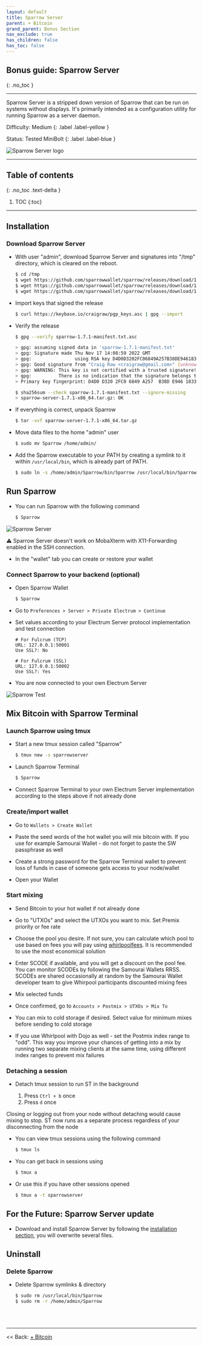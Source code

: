 ```yaml
---
layout: default
title: Sparrow Server
parent: + Bitcoin
grand_parent: Bonus Section
nav_exclude: true
has_children: false
has_toc: false
---
```

<!-- markdownlint-disable MD014 MD022 MD025 MD033 MD040 -->

## Bonus guide: Sparrow Server

{: .no_toc }

---

Sparrow Server is a stripped down version of Sparrow that can be run on systems without displays. It's primarily intended as a configuration utility for running Sparrow as a server daemon.

Difficulty: Medium
{: .label .label-yellow }

Status: Tested MiniBolt
{: .label .label-blue }

![Sparrow Server logo](../../../images/sparrow-server-logo.png)

---

## Table of contents
{: .no_toc .text-delta }

1. TOC
{:toc}

---
## Installation

### Download Sparrow Server

* With user "admin", download Sparrow Server and signatures into "/tmp" directory, which is cleared on the reboot.

  ```sh
  $ cd /tmp
  $ wget https://github.com/sparrowwallet/sparrow/releases/download/1.7.1/sparrow-server-1.7.1-x86_64.tar.gz
  $ wget https://github.com/sparrowwallet/sparrow/releases/download/1.7.1/sparrow-1.7.1-manifest.txt.asc
  $ wget https://github.com/sparrowwallet/sparrow/releases/download/1.7.1/sparrow-1.7.1-manifest.txt
  ```

* Import keys that signed the release

  ```sh
  $ curl https://keybase.io/craigraw/pgp_keys.asc | gpg --import
  ```

* Verify the release

  ```sh
  $ gpg --verify sparrow-1.7.1-manifest.txt.asc
  ```

  ```sh
  > gpg: assuming signed data in 'sparrow-1.7.1-manifest.txt'
  > gpg: Signature made Thu Nov 17 14:08:59 2022 GMT
  > gpg:                using RSA key D4D0D3202FC06849A257B38DE94618334C674B40
  > gpg: Good signature from "Craig Raw <craigraw@gmail.com>" [unknown]
  > gpg: WARNING: This key is not certified with a trusted signature!
  > gpg:          There is no indication that the signature belongs to the owner.
  > Primary key fingerprint: D4D0 D320 2FC0 6849 A257  B38D E946 1833 4C67 4B40
  ```

  ```sh
  $ sha256sum --check sparrow-1.7.1-manifest.txt --ignore-missing
  > sparrow-server-1.7.1-x86_64.tar.gz: OK
  ```

* If everything is correct, unpack Sparrow

  ```sh
  $ tar -xvf sparrow-server-1.7.1-x86_64.tar.gz
  ```

* Move data files to the home "admin" user

  ```sh
  $ sudo mv Sparrow /home/admin/
  ```

* Add the Sparrow executable to your PATH by creating a symlink to it within `/usr/local/bin`, which is already part of PATH.

  ```sh
  $ sudo ln -s /home/admin/Sparrow/bin/Sparrow /usr/local/bin/Sparrow
  ```

## Run Sparrow

* You can run Sparrow with the following command

  ```sh
  $ Sparrow
  ```

![Sparrow Server](../../../images/sparrow-server.png)

⚠️ Sparrow Server doesn't work on MobaXterm with X11-Forwarding enabled in the SSH connection.

* In the "wallet" tab you can create or restore your wallet

### Connect Sparrow to your backend (optional)

* Open Sparrow Wallet

  ```sh
  $ Sparrow
  ```

* Go to `Preferences > Server > Private Electrum > Continue`
* Set values according to your Electrum Server protocol implementation and test connection

  ```
  # For Fulcrum (TCP)
  URL: 127.0.0.1:50001
  Use SSL?: No

  # For Fulcrum (SSL)
  URL: 127.0.0.1:50002
  Use SSL?: Yes
  ```

* You are now connected to your own Electrum Server

![Sparrow Test](../../../images/sparrow-server-terminal.png)

## Mix Bitcoin with Sparrow Terminal

### Launch Sparrow using tmux

* Start a new tmux session called "Sparrow"

  ```sh
  $ tmux new -s sparrowserver
  ```

* Launch Sparrow Terminal

  ```sh
  $ Sparrow
  ```

* Connect Sparrow Terminal to your own Electrum Server implementation according to the steps above if not already done

### Create/import wallet

* Go to `Wallets > Create Wallet`

* Paste the seed words of the hot wallet you will mix bitcoin with. If you use for example Samourai Wallet - do not forget to paste the SW passphrase as well

* Create a strong password for the Sparrow Terminal wallet to prevent loss of funds in case of someone gets access to your node/wallet

* Open your Wallet

### Start mixing

* Send Bitcoin to your hot wallet if not already done

* Go to "UTXOs" and select the UTXOs you want to mix. Set Premix priority or fee rate

* Choose the pool you desire. If not sure, you can calculate which pool to use based on fees you will pay using [whirlpoolfees](https://www.whirlpoolfees.com/). It is recommended to use the most economical solution

* Enter SCODE if available, and you will get a discount on the pool fee. You can monitor SCODEs by following the Samourai Wallets RRSS. SCODEs are shared occasionally at random by the Samourai Wallet developer team to give Whirpool participants discounted mixing fees

* Mix selected funds

* Once confirmed, go to `Accounts > Postmix > UTXOs > Mix To`

* You can mix to cold storage if desired. Select value for minimum mixes before sending to cold storage

* If you use Whirlpool with Dojo as well - set the Postmix index range to "odd". This way you improve your chances of getting into a mix by running two separate mixing clients at the same time, using different index ranges to prevent mix failures

### Detaching a session

* Detach tmux session to run ST in the background

  1. Press `Ctrl + b` once
  1. Press `d` once

Closing or logging out from your node without detaching would cause mixing to stop. ST now runs as a separate process regardless of your disconnecting from the node

* You can view tmux sessions using the following command

  ```sh
  $ tmux ls
  ```

* You can get back in sessions using

  ```sh
  $ tmux a
  ```

* Or use this if you have other sessions opened

  ```sh
  $ tmux a -t sparrowserver
  ```

## For the Future: Sparrow Server update

* Download and install Sparrow Server by following the [installation section](#installation), you will overwrite several files.

## Uninstall

### Delete Sparrow

* Delete Sparrow symlinks & directory

  ```sh
  $ sudo rm /usr/local/bin/Sparrow
  $ sudo rm -r /home/admin/Sparrow
  ```

<br /><br />

---

<< Back: [+ Bitcoin](index.md)

